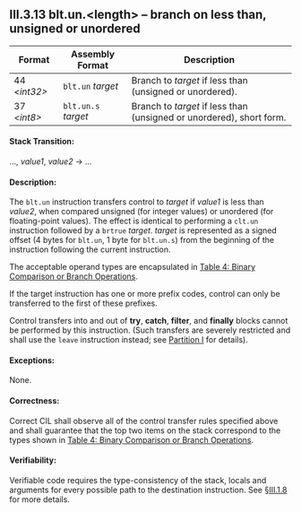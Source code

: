 ## III.3.13 blt.un.\<length\> &ndash; branch on less than, unsigned or unordered

 | Format | Assembly Format | Description
 | ---- | ---- | ----
 | 44 _\<int32\>_ | `blt.un` _target_ | Branch to _target_ if less than (unsigned or unordered).
 | 37 _\<int8\>_ | `blt.un.s` _target_ | Branch to _target_ if less than (unsigned or unordered), short form.

#### Stack Transition:

&hellip;, _value1_, _value2_ &rarr; &hellip;

#### Description:

The `blt.un` instruction transfers control to _target_ if _value1_ is less than _value2_, when compared unsigned (for integer values) or unordered (for floating-point values). The effect is identical to performing a `clt.un` instruction followed by a `brtrue` _target_. _target_ is represented as a signed offset (4 bytes for `blt.un`, 1 byte for `blt.un.s`) from the beginning of the instruction following the current instruction.

The acceptable operand types are encapsulated in [Table 4: Binary Comparison or Branch Operations](#todo-missing-hyperlink).

If the target instruction has one or more prefix codes, control can only be transferred to the first of these prefixes.

Control transfers into and out of **try**, **catch**, **filter**, and **finally** blocks cannot be performed by this instruction. (Such transfers are severely restricted and shall use the `leave` instruction instead; see [Partition I](#todo-missing-hyperlink) for details).

#### Exceptions:

None.

#### Correctness:

Correct CIL shall observe all of the control transfer rules specified above and shall guarantee that the top two items on the stack correspond to the types shown in [Table 4: Binary Comparison or Branch Operations](#todo-missing-hyperlink).

#### Verifiability:

Verifiable code requires the type-consistency of the stack, locals and arguments for every possible path to the destination instruction. See §[III.1.8](iii.1.8-verifiability-and-correctness.md) for more details.
